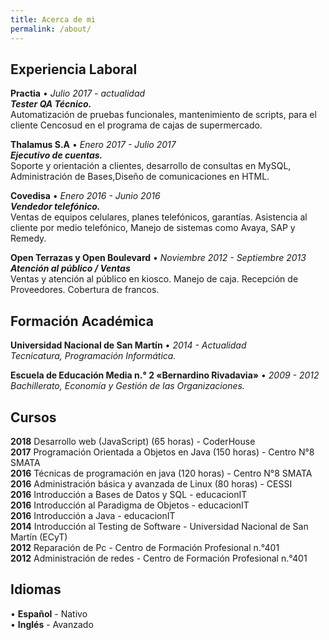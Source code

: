 ```yaml
---
title: Acerca de mi
permalink: /about/
---
```


## Experiencia Laboral

__Practia__ • _Julio 2017 - actualidad_  
**_Tester QA Técnico._**  
Automatización de pruebas funcionales, mantenimiento de scripts, para el cliente Cencosud en el programa de cajas de supermercado.  
	
__Thalamus S.A__ • _Enero 2017 - Julio 2017_  
**_Ejecutivo de  cuentas._**  
Soporte y orientación a clientes, desarrollo de consultas en MySQL, Administración de Bases,Diseño de comunicaciones en HTML.  
 
__Covedisa__ • _Enero 2016 - Junio 2016_  
**_Vendedor telefónico._**  
Ventas de equipos celulares, planes telefónicos, garantías. Asistencia al cliente por medio telefónico, Manejo de sistemas como Avaya, SAP y Remedy.   
 
__Open Terrazas y Open Boulevard__ • _Noviembre 2012 -  Septiembre 2013_  
**_Atención al público / Ventas_**  
Ventas y atención al público en kiosco. Manejo de caja. Recepción de Proveedores. Cobertura de francos.  

## Formación Académica  

__Universidad Nacional de San Martín__ • _2014 - Actualidad_   
_Tecnicatura, Programación Informática._ 
 
__Escuela de Educación Media n.° 2 «Bernardino Rivadavia»__ • _2009 - 2012_  
_Bachillerato, Economía y Gestión de las Organizaciones._ 

## Cursos  

__2018__ Desarrollo web (JavaScript) (65 horas) - CoderHouse  
__2017__ Programación Orientada a Objetos en Java (150 horas) - Centro N°8 SMATA  
__2016__ Técnicas de programación en java (120 horas) - Centro N°8 SMATA  
__2016__ Administración básica y avanzada de Linux (80 horas) - CESSI  
__2016__ Introducción a Bases de Datos y SQL - educacionIT  
__2016__ Introducción al Paradigma de Objetos - educacionIT  
__2016__ Introducción a Java -  educacionIT  
__2014__ Introducción al Testing de Software -  Universidad Nacional de San Martín (ECyT)  
__2012__ Reparación de Pc - Centro de Formación Profesional n.°401  
__2012__ Administración de redes - Centro de Formación Profesional n.°401  

## Idiomas  
• **Español** - Nativo  
• **Inglés** - Avanzado  